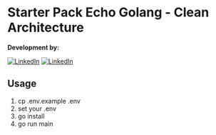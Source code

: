 # Starter Pack Echo Golang - Clean Architecture

**Development by:** 
  
[![LinkedIn](https://img.shields.io/badge/-Findryankp-black?style=for-the-badge&logo=github&logoColor=white)](https://www.github.com/Findryankp/)
[![LinkedIn](https://img.shields.io/badge/-Findryankp-blue?style=for-the-badge&logo=linkedin&logoColor=white)](https://www.linkedin.com/in/Findryankp/)

## Usage
1. cp .env.example .env
2. set your .env
3. go install
4. go run main